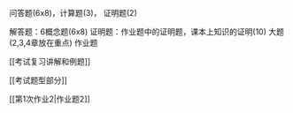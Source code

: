 问答题(6x8)，计算题(3)， 证明题(2)

解答题：6概念题(6x8)
证明题：作业题中的证明题，课本上知识的证明(10)
大题(2,3,4章放在重点) 作业题

[[考试复习讲解和例题]]

[[考试题型部分]]

[[第1次作业2|作业题2]]

